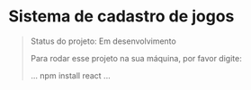 <h1>Sistema de cadastro de jogos</h1>

> Status do projeto: Em desenvolvimento
>
> Para rodar esse projeto na sua máquina, por favor digite:
>
> ...
> npm install react
> ...
